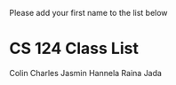 Please add your first name to the list below

# CS 124 Class List
Colin
Charles
Jasmin
Hannela
Raina
Jada
